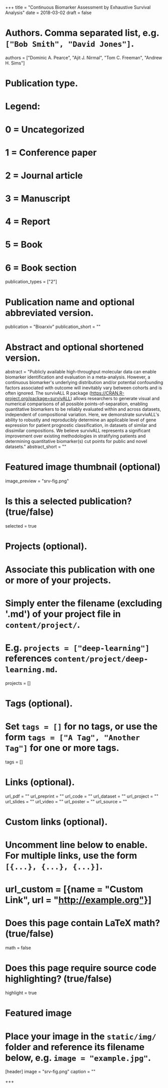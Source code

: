 +++
title = "Continuous Biomarker Assessment by Exhaustive Survival Analysis"
date = 2018-03-02
draft = false

# Authors. Comma separated list, e.g. `["Bob Smith", "David Jones"]`.
authors = ["Dominic A. Pearce", "Ajit J. Nirmal", "Tom C. Freeman", "Andrew H. Sims"]

# Publication type.
# Legend:
# 0 = Uncategorized
# 1 = Conference paper
# 2 = Journal article
# 3 = Manuscript
# 4 = Report
# 5 = Book
# 6 = Book section
publication_types = ["2"]

# Publication name and optional abbreviated version.
publication = "Bioarxiv"
publication_short = ""

# Abstract and optional shortened version.
abstract = "Publicly available high-throughput molecular data can enable biomarker identification and evaluation in a meta-analysis. However, a continuous biomarker's underlying distribution and/or potential confounding factors associated with outcome will inevitably vary between cohorts and is often ignored. The survivALL R package (https://CRAN.R-project.org/package=survivALL) allows researchers to generate visual and numerical comparisons of all possible points-of-separation, enabling quantitative biomarkers to be reliably evaluated within and across datasets, independent of compositional variation. Here, we demonstrate survivALL's ability to robustly and reproducibly determine an applicable level of gene expression for patient prognostic classification, in datasets of similar and dissimilar compositions. We believe survivALL represents a significant improvement over existing methodologies in stratifying patients and determining quantitative biomarker(s) cut points for public and novel datasets."
abstract_short = ""

# Featured image thumbnail (optional)
image_preview = "srv-fig.png"

# Is this a selected publication? (true/false)
selected = true

# Projects (optional).
#   Associate this publication with one or more of your projects.
#   Simply enter the filename (excluding '.md') of your project file in `content/project/`.
#   E.g. `projects = ["deep-learning"]` references `content/project/deep-learning.md`.
projects = []

# Tags (optional).
#   Set `tags = []` for no tags, or use the form `tags = ["A Tag", "Another Tag"]` for one or more tags.
tags = []

# Links (optional).
url_pdf = ""
url_preprint = ""
url_code = ""
url_dataset = ""
url_project = ""
url_slides = ""
url_video = ""
url_poster = ""
url_source = ""

# Custom links (optional).
#   Uncomment line below to enable. For multiple links, use the form `[{...}, {...}, {...}]`.
# url_custom = [{name = "Custom Link", url = "http://example.org"}]

# Does this page contain LaTeX math? (true/false)
math = false

# Does this page require source code highlighting? (true/false)
highlight = true

# Featured image
# Place your image in the `static/img/` folder and reference its filename below, e.g. `image = "example.jpg"`.
[header]
image = "srv-fig.png"
caption = ""

+++
